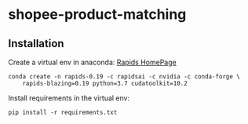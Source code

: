 # shopee-product-matching

## Installation
Create a virtual env in anaconda: [Rapids HomePage](https://rapids.ai/start.html#rapids-release-selector)
```
conda create -n rapids-0.19 -c rapidsai -c nvidia -c conda-forge \
    rapids-blazing=0.19 python=3.7 cudatoolkit=10.2
```
Install requirements in the virtual env:
```
pip install -r requirements.txt
```